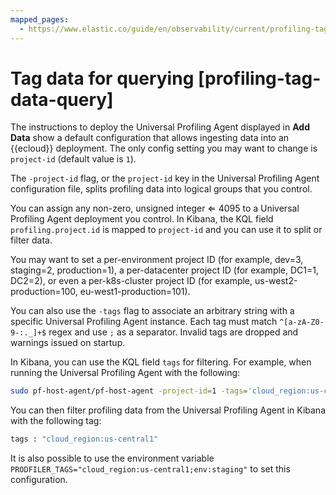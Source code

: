```yaml
---
mapped_pages:
  - https://www.elastic.co/guide/en/observability/current/profiling-tag-data-query.html
---
```


# Tag data for querying [profiling-tag-data-query]

The instructions to deploy the Universal Profiling Agent displayed in **Add Data** show a default configuration that allows ingesting data into an {{ecloud}} deployment. The only config setting you may want to change is `project-id` (default value is `1`).

The `-project-id` flag, or the `project-id` key in the Universal Profiling Agent configuration file, splits profiling data into logical groups that you control.

You can assign any non-zero, unsigned integer ⇐ 4095 to a Universal Profiling Agent deployment you control. In Kibana, the KQL field `profiling.project.id` is mapped to `project-id` and you can use it to split or filter data.

You may want to set a per-environment project ID (for example, dev=3, staging=2, production=1), a per-datacenter project ID (for example, DC1=1, DC2=2), or even a per-k8s-cluster project ID (for example, us-west2-production=100, eu-west1-production=101).

You can also use the `-tags` flag to associate an arbitrary string with a specific Universal Profiling Agent instance. Each tag must match `^[a-zA-Z0-9-:._]+$` regex and use `;` as a separator. Invalid tags are dropped and warnings issued on startup.

In Kibana, you can use the KQL field `tags` for filtering. For example, when running the Universal Profiling Agent with the following:

```bash
sudo pf-host-agent/pf-host-agent -project-id=1 -tags='cloud_region:us-central1;env:staging'
```

You can then filter profiling data from the Universal Profiling Agent in Kibana with the following tag:

```bash
tags : "cloud_region:us-central1"
```

It is also possible to use the environment variable `PRODFILER_TAGS="cloud_region:us-central1;env:staging"` to set this configuration.

